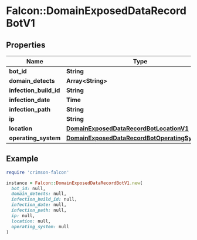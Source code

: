 # Falcon::DomainExposedDataRecordBotV1

## Properties

| Name | Type | Description | Notes |
| ---- | ---- | ----------- | ----- |
| **bot_id** | **String** |  |  |
| **domain_detects** | **Array&lt;String&gt;** |  |  |
| **infection_build_id** | **String** |  |  |
| **infection_date** | **Time** |  |  |
| **infection_path** | **String** |  |  |
| **ip** | **String** |  | [optional] |
| **location** | [**DomainExposedDataRecordBotLocationV1**](DomainExposedDataRecordBotLocationV1.md) |  |  |
| **operating_system** | [**DomainExposedDataRecordBotOperatingSystemV1**](DomainExposedDataRecordBotOperatingSystemV1.md) |  |  |

## Example

```ruby
require 'crimson-falcon'

instance = Falcon::DomainExposedDataRecordBotV1.new(
  bot_id: null,
  domain_detects: null,
  infection_build_id: null,
  infection_date: null,
  infection_path: null,
  ip: null,
  location: null,
  operating_system: null
)
```

